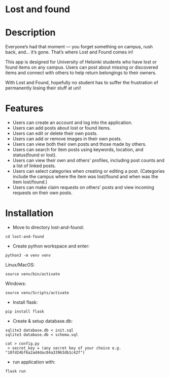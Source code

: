 # Lost and found

# Description
Everyone’s had that moment — you forget something on campus, rush back, and... it’s gone. That’s where Lost and Found comes in!

This app is designed for University of Helsinki students who have lost or found items on any campus. Users can post about missing or discovered items and connect with others to help return belongings to their owners.

With Lost and Found, hopefully no student has to suffer the frustration of permanently losing their stuff at uni!


# Features
* Users can create an account and log into the application.
* Users can add posts about lost or found items.
* Users can edit or delete their own posts.
* Users can add or remove images in their own posts.
* Users can view both their own posts and those made by others.
* Users can search for item posts using keywords, location, and status(found or lost).
* Users can view their own and others' profiles, including post counts and a list of linked posts.
* Users can select categories when creating or editing a post. (Categories include the campus where the item was lost/found and when was the item lost/found.)
* Users can make claim requests on others' posts and view incoming requests on their own posts.
# Installation
- Move to directory lost-and-found:
```
cd lost-and-found
```
- Create python workspace and enter:
```
python3 -m venv venv
```
Linux/MacOS:
```
source venv/bin/activate
```
Windows:
```
source venv/Scripts/activate
```
- Install flask:
```
pip install flask
```
- Create & setup database.db:
```
sqlite3 database.db < init.sql
sqlite3 database.db < schema.sql
```
```
cat > config.py
 > secret_key = (any secret key of your choice e.g. "18fd24bf6a2ad4dac04a33963db1c42f")
```
- run application with:
```
flask run
```

  
